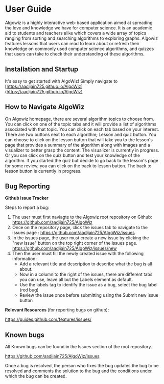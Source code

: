 # User Guide  
Algowiz is a highly interactive web-based application aimed at spreading the love and knowledge we have for computer science. 
It is an academic aid to students and teachers alike which covers a wide array of topics ranging from sorting and searching algorithms to exploring graphs.
Algowiz features lessons that users can read to learn about or refresh their knowledge on commonly used computer science algorithms, and quizzes that users can take to check their understanding of these algorithms.

## Installation and Startup  
It's easy to get started with AlgoWiz! Simply navigate to
[https://aadijain725.github.io/AlgoWiz](https://aadijain725.github.io/AlgoWiz)

## How to Navigate AlgoWiz  

On Algowiz homepage, there are several algorithm topics to choose from. You can click on one of the topic tabs and it will provide a list of algorithms associated with that topic. You can click on each tab based on your interest. There are two buttons next to each algorithm; Lesson and quiz button. You can choose to click on the lesson button that will take you to the lesson's page that provides a summary of the algorithm along with images and a visualizer to better grasp the content. The visualizer is currently in progress. Or you can click on the quiz button and test your knowledge of the algorithm. If you started the quiz but decide to go back to the lesson's page for some review, you can click on the back to lesson button. The back to lesson button is currently in progress.


## Bug Reporting   

**Github Issue Tracker**

Steps to report a bug:

1. The user must first naviagte to the Algowiz root repository on Github: https://github.com/aadijain725/AlgoWiz
2. Once on the repository page, click the issues tab to navigate to the issues page :
https://github.com/aadijain725/AlgoWiz/issues
3. In the issues page, the user must create a new issue by clicking the "new issue" button on the top right corner of the issues page.
https://github.com/aadijain725/AlgoWiz/issues/new
4. Then the user must fill the newly created issue with the following information:
    * Add a relevant title and description to describe what the bug is all about. 
    * Now in a column to the right of the issues, there are different tabs you can use, leave all but the Labels  element as default.
    * Use the labels tag to identify the issue as a bug, select the bug label (red bug)
    * Review the issue once before submitting using the Submit new issue button


**Relevant Resources** (for reporting bugs on github):

https://guides.github.com/features/issues/



## Known bugs   
All Known bugs can be found in the Issues section of the root repository. 

https://github.com/aadijain725/AlgoWiz/issues


Once a bug is resolved, the person who fixes the bug updates the bug to be resolved and comments the solution to the bug and the conditions under which the bug can be created. 
